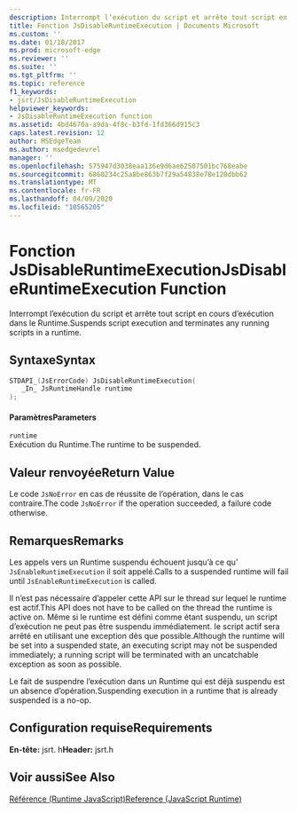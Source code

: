```yaml
---
description: Interrompt l’exécution du script et arrête tout script en cours d’exécution dans le Runtime.
title: Fonction JsDisableRuntimeExecution | Documents Microsoft
ms.custom: ''
ms.date: 01/18/2017
ms.prod: microsoft-edge
ms.reviewer: ''
ms.suite: ''
ms.tgt_pltfrm: ''
ms.topic: reference
f1_keywords:
- jsrt/JsDisableRuntimeExecution
helpviewer_keywords:
- JsDisableRuntimeExecution function
ms.assetid: 4bd4670a-a9da-4f8c-b3fd-1fd366d915c3
caps.latest.revision: 12
author: MSEdgeTeam
ms.author: msedgedevrel
manager: ''
ms.openlocfilehash: 575947d3038eaa136e9d6ae62507501bc768eabe
ms.sourcegitcommit: 6860234c25a8be863b7f29a54838e78e120dbb62
ms.translationtype: MT
ms.contentlocale: fr-FR
ms.lasthandoff: 04/09/2020
ms.locfileid: "10565205"
---
```

# <span data-ttu-id="85e48-103">Fonction JsDisableRuntimeExecution</span><span class="sxs-lookup"><span data-stu-id="85e48-103">JsDisableRuntimeExecution Function</span></span>
<span data-ttu-id="85e48-104">Interrompt l’exécution du script et arrête tout script en cours d’exécution dans le Runtime.</span><span class="sxs-lookup"><span data-stu-id="85e48-104">Suspends script execution and terminates any running scripts in a runtime.</span></span>  
  
## <span data-ttu-id="85e48-105">Syntaxe</span><span class="sxs-lookup"><span data-stu-id="85e48-105">Syntax</span></span>  
  
```cpp  
STDAPI_(JsErrorCode) JsDisableRuntimeExecution(  
   _In_ JsRuntimeHandle runtime  
);  
```  
  
#### <span data-ttu-id="85e48-106">Paramètres</span><span class="sxs-lookup"><span data-stu-id="85e48-106">Parameters</span></span>  
 `runtime`  
 <span data-ttu-id="85e48-107">Exécution du Runtime.</span><span class="sxs-lookup"><span data-stu-id="85e48-107">The runtime to be suspended.</span></span>  
  
## <span data-ttu-id="85e48-108">Valeur renvoyée</span><span class="sxs-lookup"><span data-stu-id="85e48-108">Return Value</span></span>  
 <span data-ttu-id="85e48-109">Le code `JsNoError` en cas de réussite de l’opération, dans le cas contraire.</span><span class="sxs-lookup"><span data-stu-id="85e48-109">The code `JsNoError` if the operation succeeded, a failure code otherwise.</span></span>  
  
## <span data-ttu-id="85e48-110">Remarques</span><span class="sxs-lookup"><span data-stu-id="85e48-110">Remarks</span></span>  
 <span data-ttu-id="85e48-111">Les appels vers un Runtime suspendu échouent jusqu’à ce qu' `JsEnableRuntimeExecution` il soit appelé.</span><span class="sxs-lookup"><span data-stu-id="85e48-111">Calls to a suspended runtime will fail until `JsEnableRuntimeExecution` is called.</span></span>  
  
 <span data-ttu-id="85e48-112">Il n’est pas nécessaire d’appeler cette API sur le thread sur lequel le runtime est actif.</span><span class="sxs-lookup"><span data-stu-id="85e48-112">This API does not have to be called on the thread the runtime is active on.</span></span> <span data-ttu-id="85e48-113">Même si le runtime est défini comme étant suspendu, un script d’exécution ne peut pas être suspendu immédiatement. le script actif sera arrêté en utilisant une exception dès que possible.</span><span class="sxs-lookup"><span data-stu-id="85e48-113">Although the runtime will be set into a suspended state, an executing script may not be suspended immediately; a running script will be terminated with an uncatchable exception as soon as possible.</span></span>  
  
 <span data-ttu-id="85e48-114">Le fait de suspendre l’exécution dans un Runtime qui est déjà suspendu est un absence d’opération.</span><span class="sxs-lookup"><span data-stu-id="85e48-114">Suspending execution in a runtime that is already suspended is a no-op.</span></span>  
  
## <span data-ttu-id="85e48-115">Configuration requise</span><span class="sxs-lookup"><span data-stu-id="85e48-115">Requirements</span></span>  
 <span data-ttu-id="85e48-116">**En-tête:** jsrt. h</span><span class="sxs-lookup"><span data-stu-id="85e48-116">**Header:** jsrt.h</span></span>  
  
## <span data-ttu-id="85e48-117">Voir aussi</span><span class="sxs-lookup"><span data-stu-id="85e48-117">See Also</span></span>  
 [<span data-ttu-id="85e48-118">Référence (Runtime JavaScript)</span><span class="sxs-lookup"><span data-stu-id="85e48-118">Reference (JavaScript Runtime)</span></span>](../chakra-hosting/reference-javascript-runtime.md)